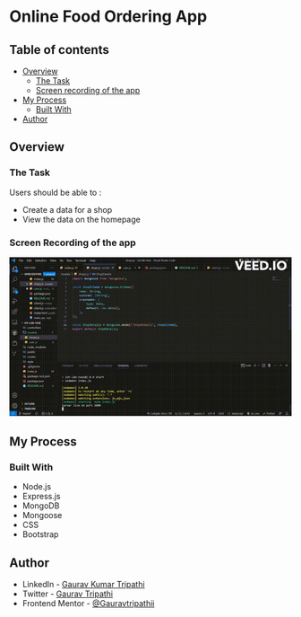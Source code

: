 # Online Food Ordering App

## Table of contents

  - [Overview](#overview)
    - [The Task](#the-task)
    - [Screen recording of the app](#screen-recording-of-the-app)
  - [My Process](#my-process)
    - [Built With](#built-with)
  - [Author](#author)

## Overview

### The Task

Users should be able to :

- Create a data for a shop
- View the data on the homepage

### Screen Recording of the app

![](./screen.gif)

## My Process

### Built With

  - Node.js
  - Express.js
  - MongoDB
  - Mongoose
  - CSS
  - Bootstrap


## Author

- LinkedIn - [Gaurav Kumar Tripathi](https://www.linkedin.com/in/gaurav-kumar-tripathii/)
- Twitter - [Gaurav Tripathi](https://twitter.com/gaurav0tripathi)
- Frontend Mentor - [@Gauravtripathii](https://www.frontendmentor.io/profile/Gauravtripathii)
